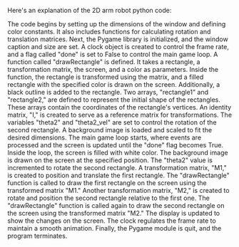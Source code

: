 Here's an explanation of the 2D arm robot python code:

The code begins by setting up the dimensions of the window and defining color constants. It also includes functions for calculating rotation and translation matrices.
Next, the Pygame library is initialized, and the window caption and size are set. A clock object is created to control the frame rate, and a flag called "done" is set to False to control the main game loop.
A function called "drawRectangle" is defined. It takes a rectangle, a transformation matrix, the screen, and a color as parameters. Inside the function, the rectangle is transformed using the matrix, and a filled rectangle with the specified color is drawn on the screen. Additionally, a black outline is added to the rectangle.
Two arrays, "rectangle1" and "rectangle2," are defined to represent the initial shape of the rectangles. These arrays contain the coordinates of the rectangle's vertices.
An identity matrix, "I," is created to serve as a reference matrix for transformations.
The variables "theta2" and "theta2_vel" are set to control the rotation of the second rectangle.
A background image is loaded and scaled to fit the desired dimensions.
The main game loop starts, where events are processed and the screen is updated until the "done" flag becomes True.
Inside the loop, the screen is filled with white color.
The background image is drawn on the screen at the specified position.
The "theta2" value is incremented to rotate the second rectangle.
A transformation matrix, "M1," is created to position and translate the first rectangle. The "drawRectangle" function is called to draw the first rectangle on the screen using the transformed matrix "M1."
Another transformation matrix, "M2," is created to rotate and position the second rectangle relative to the first one. The "drawRectangle" function is called again to draw the second rectangle on the screen using the transformed matrix "M2."
The display is updated to show the changes on the screen.
The clock regulates the frame rate to maintain a smooth animation.
Finally, the Pygame module is quit, and the program terminates.
